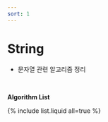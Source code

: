 ```yaml
---
sort: 1
---
```


# String

* 문자열 관련 알고리즘 정리

<br />

**Algorithm List**

{% include list.liquid all=true %}

